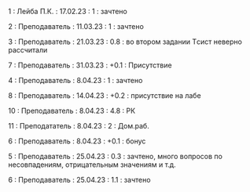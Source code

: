 1 : Лейба П.К. : 17.02.23 : 1 : зачтено

2 : Преподаватель : 11.03.23 : 1 : зачтено

3 : Преподаватель : 21.03.23 : 0.8 : во втором задании Tсист неверно рассчитали

7 : Преподаватель : 31.03.23 : +0.1 : Присутствие

4 : Преподаватель : 8.04.23 : 1 : зачтено

8 : Преподаватель : 14.04.23 : +0.2 : присутствие на лабе

10 : Преподаватель : 8.04.23 : 4.8 : РК

11 : Преподататель : 8.04.23 : 2 : Дом.раб.

6 : Преподаватель : 8.04.23 : +0.1 : бонус

5 : Преподаватель : 25.04.23 : 0.3 : зачтено, много вопросов по несовпадениям, отрицательным значениям и т.д.

6 : Преподаватель : 25.04.23 : 1.1 : зачтено


